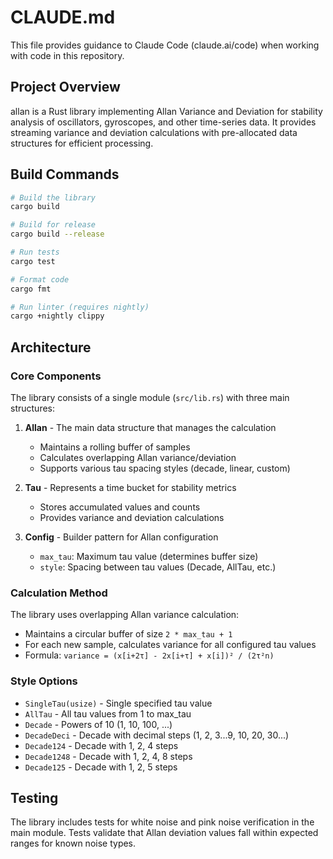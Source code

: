 # CLAUDE.md

This file provides guidance to Claude Code (claude.ai/code) when working with code in this repository.

## Project Overview

allan is a Rust library implementing Allan Variance and Deviation for stability analysis of oscillators, gyroscopes, and other time-series data. It provides streaming variance and deviation calculations with pre-allocated data structures for efficient processing.

## Build Commands

```bash
# Build the library
cargo build

# Build for release
cargo build --release

# Run tests
cargo test

# Format code
cargo fmt

# Run linter (requires nightly)
cargo +nightly clippy
```

## Architecture

### Core Components

The library consists of a single module (`src/lib.rs`) with three main structures:

1. **Allan** - The main data structure that manages the calculation
   - Maintains a rolling buffer of samples
   - Calculates overlapping Allan variance/deviation
   - Supports various tau spacing styles (decade, linear, custom)

2. **Tau** - Represents a time bucket for stability metrics
   - Stores accumulated values and counts
   - Provides variance and deviation calculations

3. **Config** - Builder pattern for Allan configuration
   - `max_tau`: Maximum tau value (determines buffer size)
   - `style`: Spacing between tau values (Decade, AllTau, etc.)

### Calculation Method

The library uses overlapping Allan variance calculation:
- Maintains a circular buffer of size `2 * max_tau + 1`
- For each new sample, calculates variance for all configured tau values
- Formula: `variance = (x[i+2τ] - 2x[i+τ] + x[i])² / (2τ²n)`

### Style Options

- `SingleTau(usize)` - Single specified tau value
- `AllTau` - All tau values from 1 to max_tau
- `Decade` - Powers of 10 (1, 10, 100, ...)
- `DecadeDeci` - Decade with decimal steps (1, 2, 3...9, 10, 20, 30...)
- `Decade124` - Decade with 1, 2, 4 steps
- `Decade1248` - Decade with 1, 2, 4, 8 steps
- `Decade125` - Decade with 1, 2, 5 steps

## Testing

The library includes tests for white noise and pink noise verification in the main module. Tests validate that Allan deviation values fall within expected ranges for known noise types.